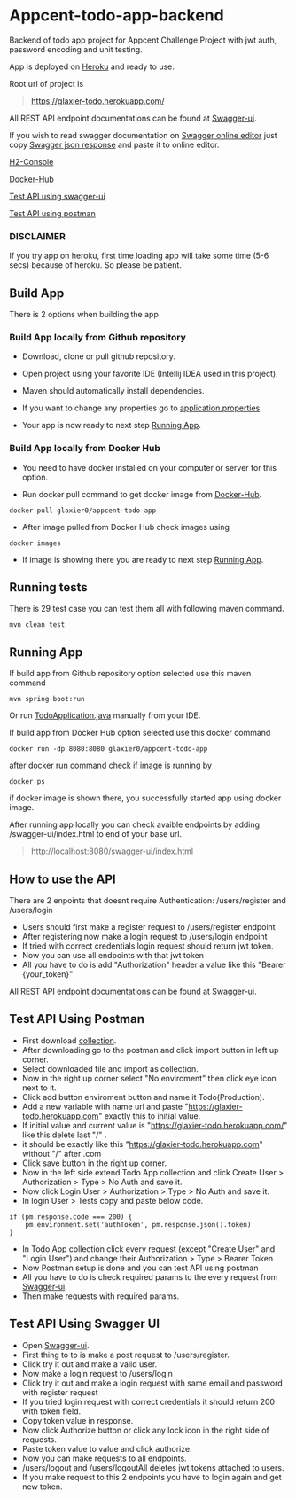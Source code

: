 # Appcent-todo-app-backend

Backend of todo app project for Appcent Challenge Project with jwt auth, password encoding and unit testing. 

App is deployed on [Heroku](https://glaxier-todo.herokuapp.com/) and ready to use. 

Root url of project is

>https://glaxier-todo.herokuapp.com/

All REST API endpoint documentations can be found at [Swagger-ui](https://glaxier-todo.herokuapp.com/swagger-ui/index.html).

If you wish to read swagger documentation on [Swagger online editor](https://editor.swagger.io/) just copy [Swagger json response](https://glaxier-todo.herokuapp.com/v3/api-docs) and paste it to online editor.

[H2-Console](https://glaxier-todo.herokuapp.com/h2-console/)

[Docker-Hub](https://hub.docker.com/repository/docker/glaxier0/appcent-todo-app)

[Test API using swagger-ui](https://github.com/Glaxier0/appcent-todo-app#test-api-using-swagger-ui)

[Test API using postman](https://github.com/Glaxier0/appcent-todo-app#test-api-using-postman)

### DISCLAIMER
If you try app on heroku, first time loading app will take some time (5-6 secs) because of heroku. So please be patient.

## Build App

There is 2 options when building the app

### Build App locally from Github repository

- Download, clone or pull github repository.

- Open project using your favorite IDE (Intellij IDEA used in this project).

- Maven should automatically install dependencies.

- If you want to change any properties go to [application.properties](https://github.com/Glaxier0/appcent-todo-app/blob/main/src/main/resources/application.properties)
 
- Your app is now ready to next step [Running App](https://github.com/Glaxier0/appcent-todo-app#running-app).

### Build App locally from Docker Hub

- You need to have docker installed on your computer or server for this option.

- Run docker pull command to get docker image from [Docker-Hub](https://hub.docker.com/repository/docker/glaxier0/appcent-todo-app).
```
docker pull glaxier0/appcent-todo-app
```
- After image pulled from Docker Hub check images using
```
docker images
```
- If image is showing there you are ready to next step [Running App](https://github.com/Glaxier0/appcent-todo-app#running-app).

## Running tests

There is 29 test case you can test them all with following maven command.
```
mvn clean test 
```
## Running App

If build app from Github repository option selected use this maven command
```
mvn spring-boot:run
```
Or run [TodoApplication.java](https://github.com/Glaxier0/appcent-todo-app/blob/main/src/main/java/com/glaxier/todo/TodoApplication.java) manually from your IDE.

If build app from Docker Hub option selected use this docker command
```
docker run -dp 8080:8080 glaxier0/appcent-todo-app
```

after docker run command check if image is running by
```
docker ps
```
if docker image is shown there, you successfully started app using docker image.


After running app locally you can check avaible endpoints by adding /swagger-ui/index.html to end of your base url.
>http://localhost:8080/swagger-ui/index.html

## How to use the API
There are 2 enpoints that doesnt require Authentication: /users/register and /users/login

- Users should first make a register request to /users/register endpoint
- After registering now make a login request to /users/login endpoint
- If tried with correct credentials login request should return jwt token.
- Now you can use all endpoints with that jwt token
- All you have to do is add "Authorization" header a value like this "Bearer {your_token}"

All REST API endpoint documentations can be found at [Swagger-ui](https://glaxier-todo.herokuapp.com/swagger-ui/index.html).

## Test API Using Postman

- First download [collection](https://github.com/Glaxier0/appcent-todo-app/blob/main/Todo%20App.postman_collection.json).
- After downloading go to the postman and click import button in left up corner.
- Select downloaded file and import as collection.
- Now in the right up corner select "No enviroment" then click eye icon next to it.
- Click add button enviroment button and name it Todo(Production).
- Add a new variable with name url and paste "https://glaxier-todo.herokuapp.com" exactly this to initial value.
- If initial value and current value is "https://glaxier-todo.herokuapp.com/" like this delete last "/" .
- it should be exactly like this "https://glaxier-todo.herokuapp.com" without "/" after .com
- Click save button in the right up corner.
- Now in the left side extend Todo App collection and click Create User > Authorization > Type > No Auth and save it.
- Now click Login User > Authorization > Type > No Auth and save it.
- In login User > Tests copy and paste below code.
```
if (pm.response.code === 200) {
    pm.environment.set('authToken', pm.response.json().token)
}
```
- In Todo App collection click every request (except "Create User" and "Login User") and change their Authorization > Type > Bearer Token
- Now Postman setup is done and you can test API using postman
- All you have to do is check required params to the every request from [Swagger-ui](https://glaxier-todo.herokuapp.com/swagger-ui/index.html).
- Then make requests with required params.

## Test API Using Swagger UI
- Open [Swagger-ui](https://glaxier-todo.herokuapp.com/swagger-ui/index.html).
- First thing to to is make a post request to /users/register.
- Click try it out and make a valid user.
- Now make a login request to /users/login
- Click try it out and make a login request with same email and password with register request
- If you tried login request with correct credentials it should return 200 with token field.
- Copy token value in response.
- Now click Authorize button or click any lock icon in the right side of requests.
- Paste token value to value and click authorize.
- Now you can make requests to all endpoints.
- /users/logout and /users/logoutAll deletes jwt tokens attached to users.
- If you make request to this 2 endpoints you have to login again and get new token.
